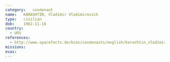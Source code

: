 ```yaml
---
category:	cosmonaut
name:	KARASHTIN, Vladimir Vladimirovich
type:	civilian
dob:	1962-11-18
country:
  - URS
references:
  - http://www.spacefacts.de/bios/cosmonauts/english/karashtin_vladimir.htm
missions:
evas:
---
```

